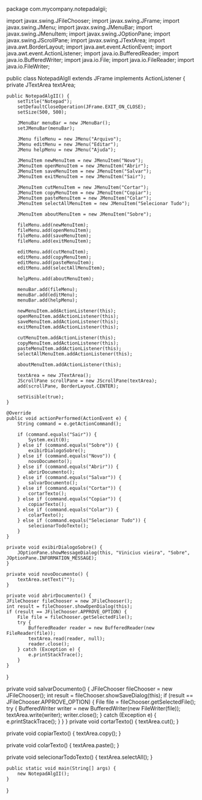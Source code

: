 package com.mycompany.notepadalgii;

import javax.swing.JFileChooser;
import javax.swing.JFrame;
import javax.swing.JMenu;
import javax.swing.JMenuBar;
import javax.swing.JMenuItem;
import javax.swing.JOptionPane;
import javax.swing.JScrollPane;
import javax.swing.JTextArea;
import java.awt.BorderLayout;
import java.awt.event.ActionEvent;
import java.awt.event.ActionListener;
import java.io.BufferedReader;
import java.io.BufferedWriter;
import java.io.File;
import java.io.FileReader;
import java.io.FileWriter;

public class NotepadAlgII extends JFrame implements ActionListener {
    private JTextArea textArea;

    public NotepadAlgII() {
        setTitle("Notepad");
        setDefaultCloseOperation(JFrame.EXIT_ON_CLOSE);
        setSize(500, 500);

        JMenuBar menuBar = new JMenuBar();
        setJMenuBar(menuBar);

        JMenu fileMenu = new JMenu("Arquivo");
        JMenu editMenu = new JMenu("Editar");
        JMenu helpMenu = new JMenu("Ajuda");

        JMenuItem newMenuItem = new JMenuItem("Novo");
        JMenuItem openMenuItem = new JMenuItem("Abrir");
        JMenuItem saveMenuItem = new JMenuItem("Salvar");
        JMenuItem exitMenuItem = new JMenuItem("Sair");

        JMenuItem cutMenuItem = new JMenuItem("Cortar");
        JMenuItem copyMenuItem = new JMenuItem("Copiar");
        JMenuItem pasteMenuItem = new JMenuItem("Colar");
        JMenuItem selectAllMenuItem = new JMenuItem("Selecionar Tudo");

        JMenuItem aboutMenuItem = new JMenuItem("Sobre");

        fileMenu.add(newMenuItem);
        fileMenu.add(openMenuItem);
        fileMenu.add(saveMenuItem);
        fileMenu.add(exitMenuItem);

        editMenu.add(cutMenuItem);
        editMenu.add(copyMenuItem);
        editMenu.add(pasteMenuItem);
        editMenu.add(selectAllMenuItem);

        helpMenu.add(aboutMenuItem);

        menuBar.add(fileMenu);
        menuBar.add(editMenu);
        menuBar.add(helpMenu);

        newMenuItem.addActionListener(this);
        openMenuItem.addActionListener(this);
        saveMenuItem.addActionListener(this);
        exitMenuItem.addActionListener(this);

        cutMenuItem.addActionListener(this);
        copyMenuItem.addActionListener(this);
        pasteMenuItem.addActionListener(this);
        selectAllMenuItem.addActionListener(this);

        aboutMenuItem.addActionListener(this);

        textArea = new JTextArea();
        JScrollPane scrollPane = new JScrollPane(textArea);
        add(scrollPane, BorderLayout.CENTER);

        setVisible(true);
    }

    @Override
    public void actionPerformed(ActionEvent e) {
        String command = e.getActionCommand();

        if (command.equals("Sair")) {
            System.exit(0);
        } else if (command.equals("Sobre")) {
            exibirDialogoSobre();
        } else if (command.equals("Novo")) {
            novoDocumento();
        } else if (command.equals("Abrir")) {
            abrirDocumento();
        } else if (command.equals("Salvar")) {
            salvarDocumento();
        } else if (command.equals("Cortar")) {
            cortarTexto();
        } else if (command.equals("Copiar")) {
            copiarTexto();
        } else if (command.equals("Colar")) {
            colarTexto();
        } else if (command.equals("Selecionar Tudo")) {
            selecionarTodoTexto();
        }
    }

    private void exibirDialogoSobre() {
        JOptionPane.showMessageDialog(this, "Vinicius vieira", "Sobre", JOptionPane.INFORMATION_MESSAGE);
    }

    private void novoDocumento() {
        textArea.setText("");
    }

    private void abrirDocumento() {
    JFileChooser fileChooser = new JFileChooser();
    int result = fileChooser.showOpenDialog(this);
    if (result == JFileChooser.APPROVE_OPTION) {
        File file = fileChooser.getSelectedFile();
        try {
            BufferedReader reader = new BufferedReader(new FileReader(file));
            textArea.read(reader, null);
            reader.close();
        } catch (Exception e) {
            e.printStackTrace();
        }
    }
}

private void salvarDocumento() {
    JFileChooser fileChooser = new JFileChooser();
    int result = fileChooser.showSaveDialog(this);
    if (result == JFileChooser.APPROVE_OPTION) {
        File file = fileChooser.getSelectedFile();
        try {
            BufferedWriter writer = new BufferedWriter(new FileWriter(file));
            textArea.write(writer);
            writer.close();
        } catch (Exception e) {
            e.printStackTrace();
        }
    }
}
private void cortarTexto() {
    textArea.cut();
}

private void copiarTexto() {
    textArea.copy();
}

private void colarTexto() {
    textArea.paste();
}

private void selecionarTodoTexto() {
    textArea.selectAll();
}
    
    

    public static void main(String[] args) {
        new NotepadAlgII();
    }
}

